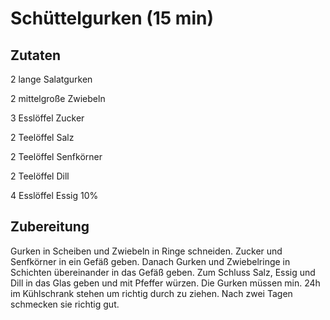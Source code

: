# Schüttelgurken (15 min)

## Zutaten
2 lange Salatgurken

2 mittelgroße Zwiebeln

3 Esslöffel Zucker

2 Teelöffel Salz

2 Teelöffel Senfkörner

2 Teelöffel Dill

4 Esslöffel Essig 10%

## Zubereitung
Gurken in Scheiben und Zwiebeln in Ringe schneiden. Zucker und Senfkörner in ein Gefäß geben. Danach Gurken und Zwiebelringe in Schichten übereinander in das Gefäß geben. Zum Schluss Salz, Essig und Dill in das Glas geben und mit Pfeffer würzen. Die Gurken müssen min. 24h im Kühlschrank stehen um richtig durch zu ziehen. Nach zwei Tagen schmecken sie richtig gut.